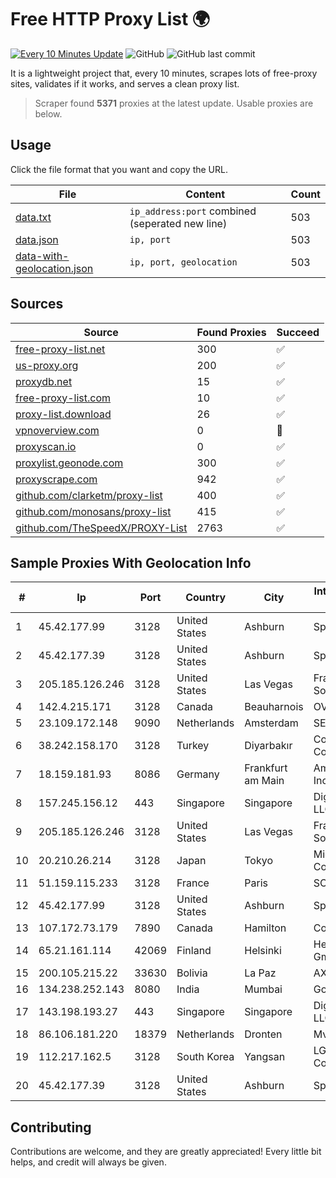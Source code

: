 
# Free HTTP Proxy List 🌍

[![Every 10 Minutes Update](https://github.com/mertguvencli/http-proxy-list/actions/workflows/main.yml/badge.svg?branch=main)](https://github.com/mertguvencli/http-proxy-list/actions/workflows/main.yml)
![GitHub](https://img.shields.io/github/license/mertguvencli/http-proxy-list)
![GitHub last commit](https://img.shields.io/github/last-commit/mertguvencli/http-proxy-list)

It is a lightweight project that, every 10 minutes, scrapes lots of free-proxy sites, validates if it works, and serves a clean proxy list.


> Scraper found **5371** proxies at the latest update. Usable proxies are below.

## Usage

Click the file format that you want and copy the URL.


|File|Content|Count|
|----|-------|-----|
|[data.txt](https://raw.githubusercontent.com/mertguvencli/http-proxy-list/main/proxy-list/data.txt)|`ip_address:port` combined (seperated new line)|503|
|[data.json](https://raw.githubusercontent.com/mertguvencli/http-proxy-list/main/proxy-list/data.json)|`ip, port`|503|
|[data-with-geolocation.json](https://raw.githubusercontent.com/mertguvencli/http-proxy-list/main/proxy-list/data-with-geolocation.json)|`ip, port, geolocation`|503|

## Sources

|Source|Found Proxies|Succeed|
|------|-------------|-------|
|[free-proxy-list.net](https://free-proxy-list.net)|300|✅|
|[us-proxy.org](https://www.us-proxy.org)|200|✅|
|[proxydb.net](http://proxydb.net)|15|✅|
|[free-proxy-list.com](https://free-proxy-list.com/?page=&port=&type%5B%5D=http&type%5B%5D=https&up_time=0&search=Search)|10|✅|
|[proxy-list.download](https://www.proxy-list.download/HTTP)|26|✅|
|[vpnoverview.com](https://vpnoverview.com/privacy/anonymous-browsing/free-proxy-servers)|0|🚫|
|[proxyscan.io](https://www.proxyscan.io)|0|✅|
|[proxylist.geonode.com](https://proxylist.geonode.com/api/proxy-list?limit=300&page=1&sort_by=lastChecked&sort_type=desc&protocols=http,https)|300|✅|
|[proxyscrape.com](https://api.proxyscrape.com/v2/?request=displayproxies&protocol=http&timeout=10000&country=all&ssl=all&anonymity=all)|942|✅|
|[github.com/clarketm/proxy-list](https://raw.githubusercontent.com/clarketm/proxy-list/master/proxy-list-raw.txt)|400|✅|
|[github.com/monosans/proxy-list](https://raw.githubusercontent.com/monosans/proxy-list/main/proxies/http.txt)|415|✅|
|[github.com/TheSpeedX/PROXY-List](https://raw.githubusercontent.com/TheSpeedX/PROXY-List/master/http.txt)|2763|✅|


## Sample Proxies With Geolocation Info

|#|Ip|Port|Country|City|Internet Service Provider|
|-|--|----|-------|----|-------------------------|
|1|45.42.177.99|3128|United States|Ashburn|Sprint|
|2|45.42.177.39|3128|United States|Ashburn|Sprint|
|3|205.185.126.246|3128|United States|Las Vegas|FranTech Solutions|
|4|142.4.215.171|3128|Canada|Beauharnois|OVH SAS|
|5|23.109.172.148|9090|Netherlands|Amsterdam|SERVERS-COM|
|6|38.242.158.170|3128|Turkey|Diyarbakır|Cogent Communications|
|7|18.159.181.93|8086|Germany|Frankfurt am Main|Amazon.com, Inc.|
|8|157.245.156.12|443|Singapore|Singapore|DigitalOcean, LLC|
|9|205.185.126.246|3128|United States|Las Vegas|FranTech Solutions|
|10|20.210.26.214|3128|Japan|Tokyo|Microsoft Corporation|
|11|51.159.115.233|3128|France|Paris|SCALEWAY|
|12|45.42.177.99|3128|United States|Ashburn|Sprint|
|13|107.172.73.179|7890|Canada|Hamilton|ColoCrossing|
|14|65.21.161.114|42069|Finland|Helsinki|Hetzner Online GmbH|
|15|200.105.215.22|33630|Bolivia|La Paz|AXS Bolivia S. A.|
|16|134.238.252.143|8080|India|Mumbai|Google LLC|
|17|143.198.193.27|443|Singapore|Singapore|DigitalOcean, LLC|
|18|86.106.181.220|18379|Netherlands|Dronten|Mvps LTD|
|19|112.217.162.5|3128|South Korea|Yangsan|LG DACOM Corporation|
|20|45.42.177.39|3128|United States|Ashburn|Sprint|



## Contributing

Contributions are welcome, and they are greatly appreciated! Every
little bit helps, and credit will always be given.

